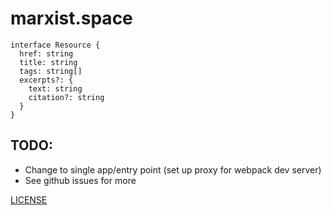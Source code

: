 # marxist.space

```
interface Resource {
  href: string
  title: string
  tags: string[]
  excerpts?: {
    text: string
    citation?: string
  }
}
```

## TODO:

* Change to single app/entry point (set up proxy for webpack dev server)
* See github issues for more

[LICENSE](./LICENSE.md)
